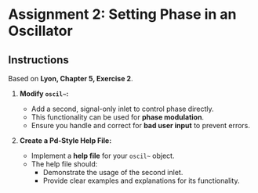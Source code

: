 # Assignment 2: Setting Phase in an Oscillator

## Instructions
Based on **Lyon, Chapter 5, Exercise 2**.

1. **Modify `oscil~`:**
   - Add a second, signal-only inlet to control phase directly.
   - This functionality can be used for **phase modulation**.
   - Ensure you handle and correct for **bad user input** to prevent errors.

2. **Create a Pd-Style Help File:**
   - Implement a **help file** for your `oscil~` object.
   - The help file should:
     - Demonstrate the usage of the second inlet.
     - Provide clear examples and explanations for its functionality.
